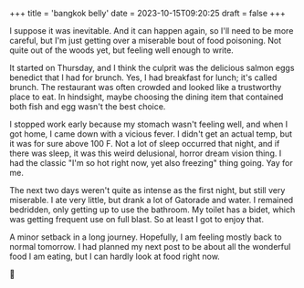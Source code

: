 +++
title = 'bangkok belly'
date = 2023-10-15T09:20:25
draft = false
+++

I suppose it was inevitable. And it can happen again, so I'll need to be more careful, but I'm just getting over a miserable bout of food poisoning. Not quite out of the woods yet, but feeling well enough to write.

It started on Thursday, and I think the culprit was the delicious salmon eggs benedict that I had for brunch. Yes, I had breakfast for lunch; it's called brunch. The restaurant was often crowded and looked like a trustworthy place to eat. In hindsight, maybe choosing the dining item that contained both fish and egg wasn't the best choice.

I stopped work early because my stomach wasn't feeling well, and when I got home, I came down with a vicious fever. I didn't get an actual temp, but it was for sure above 100 F. Not a lot of sleep occurred that night, and if there was sleep, it was this weird delusional, horror dream vision thing. I had the classic "I'm so hot right now, yet also freezing" thing going. Yay for me.

The next two days weren't quite as intense as the first night, but still very miserable. I ate very little, but drank a lot of Gatorade and water. I remained bedridden, only getting up to use the bathroom. My toilet has a bidet, which was getting frequent use on full blast. So at least I got to enjoy that.

A minor setback in a long journey. Hopefully, I am feeling mostly back to normal tomorrow. I had planned my next post to be about all the wonderful food I am eating, but I can hardly look at food right now.

💩
